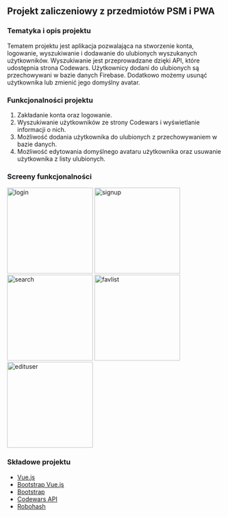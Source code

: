 ## Projekt zaliczeniowy z przedmiotów PSM i PWA

### Tematyka i opis projektu
 Tematem projektu jest aplikacja pozwalająca na stworzenie konta, logowanie, wyszukiwanie i dodawanie do ulubionych wyszukanych użytkowników. Wyszukiwanie jest przeprowadzane dzięki API, które udostępnia strona Codewars. Użytkownicy dodani do ulubionych są przechowywani w bazie danych Firebase. Dodatkowo możemy usunąć użytkownika lub zmienić jego domyślny avatar.




### Funkcjonalności projektu
1. Zakładanie konta oraz logowanie.
2. Wyszukiwanie użytkowników ze strony Codewars i wyświetlanie informacji o nich.
3. Możliwość dodania użytkownika do ulubionych z przechowywaniem w bazie danych.
4. Możliwość edytowania domyślnego avataru użytkownika oraz usuwanie użytkownika z listy ulubionych.

### Screeny funkcjonalności
<img src="https://cdn.discordapp.com/attachments/588323428390666261/706204367757377616/unknown.png" alt="login" width="200"/> 
<img src="https://cdn.discordapp.com/attachments/588323428390666261/706204512939016212/unknown.png" alt="signup" width="200"/> 
<img src="https://cdn.discordapp.com/attachments/588323428390666261/706205481844211832/unknown.png" alt="search" width="200"/> 
<img src="https://cdn.discordapp.com/attachments/588323428390666261/706221937952817224/unknown.png" alt="favlist" width="200"/> 
<img src="https://cdn.discordapp.com/attachments/588323428390666261/706228719534211142/unknown.png" alt="edituser" width="200"/> 

### Składowe projektu
* [Vue.js](https://vuejs.org/)
* [Bootstrap Vue.js](https://bootstrap-vue.org/)
* [Bootstrap](https://getbootstrap.com/)
* [Codewars API](https://dev.codewars.com/)
* [Robohash](https://robohash.org/)
